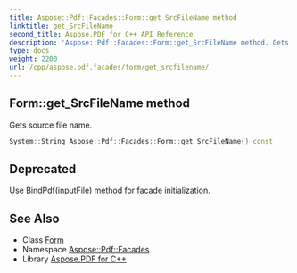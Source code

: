 ```yaml
---
title: Aspose::Pdf::Facades::Form::get_SrcFileName method
linktitle: get_SrcFileName
second_title: Aspose.PDF for C++ API Reference
description: 'Aspose::Pdf::Facades::Form::get_SrcFileName method. Gets source file name in C++.'
type: docs
weight: 2200
url: /cpp/aspose.pdf.facades/form/get_srcfilename/
---
```

## Form::get_SrcFileName method


Gets source file name.

```cpp
System::String Aspose::Pdf::Facades::Form::get_SrcFileName() const
```


## Deprecated
Use BindPdf(inputFile) method for facade initialization. 

## See Also

* Class [Form](../)
* Namespace [Aspose::Pdf::Facades](../../)
* Library [Aspose.PDF for C++](../../../)
